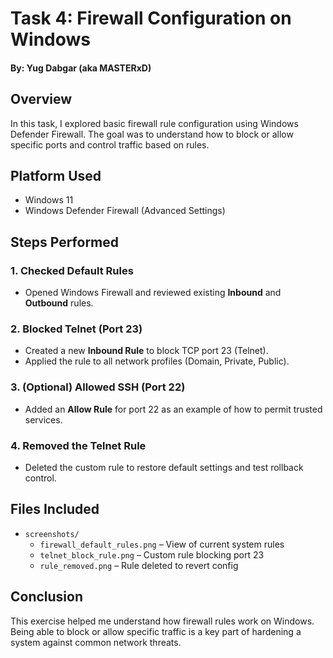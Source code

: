 # Task 4: Firewall Configuration on Windows

#### By: Yug Dabgar (aka MASTERxD)

## Overview
In this task, I explored basic firewall rule configuration using Windows Defender Firewall. The goal was to understand how to block or allow specific ports and control traffic based on rules.

## Platform Used
- Windows 11
- Windows Defender Firewall (Advanced Settings)

## Steps Performed

### 1. Checked Default Rules
- Opened Windows Firewall and reviewed existing **Inbound** and **Outbound** rules.

### 2. Blocked Telnet (Port 23)
- Created a new **Inbound Rule** to block TCP port 23 (Telnet).
- Applied the rule to all network profiles (Domain, Private, Public).

### 3. (Optional) Allowed SSH (Port 22)
- Added an **Allow Rule** for port 22 as an example of how to permit trusted services.

### 4. Removed the Telnet Rule
- Deleted the custom rule to restore default settings and test rollback control.

## Files Included
- `screenshots/`
  - `firewall_default_rules.png` – View of current system rules
  - `telnet_block_rule.png` – Custom rule blocking port 23
  - `rule_removed.png` – Rule deleted to revert config

## Conclusion
This exercise helped me understand how firewall rules work on Windows. Being able to block or allow specific traffic is a key part of hardening a system against common network threats.

